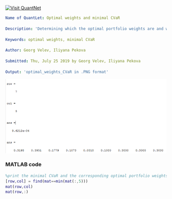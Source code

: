 [<img src="https://github.com/QuantLet/Styleguide-and-FAQ/blob/master/pictures/banner.png" width="888" alt="Visit QuantNet">](http://quantlet.de/)

```yaml
Name of QuantLet: Optimal weights and minimal CVaR

Description: 'Determining which the optimal portfolio weights are and what CVaR they result into'

Keywords: optimal weights, minimal CVaR

Author: Georg Velev, Iliyana Pekova

Submitted: Thu, July 25 2019 by Georg Velev, Iliyana Pekova

Output: 'optimal_weights_CVaR in .PNG format'
```

![Picture1](optimal_weights_CVaR.PNG)


### MATLAB code
```matlab
%print the minimal CVaR and the corresponding optimal portfolio weights
[row,col] = find(mat==min(mat(:,5)))
mat(row,col)
mat(row,:)
```



